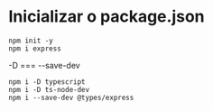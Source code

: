 # Inicializar o package.json

```
npm init -y
npm i express
```

-D === --save-dev

```
npm i -D typescript
npm i -D ts-node-dev
npm i --save-dev @types/express
```
